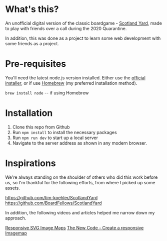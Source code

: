 # What's this?

An unofficial digital version of the classic boardgame - [Scotland Yard](https://www.boardgamegeek.com/boardgame/438/scotland-yard), made to play with friends over a call during the 2020 Quarantine.

In addition, this was done as a project to learn some web development with some friends as a project.

# Pre-requisites

You'll need the latest node.js version installed. Either use the [official installer](https://nodejs.org/en/), or if use [Homebrew](https://brew.sh) (my preferred installation method).

`brew install node` -- if using Homebrew

# Installation

1. Clone this repo from Github
1. Run `npm install` to install the necessary packages
1. Run `npm run dev` to start up a local server
1. Navigate to the server address as shown in any modern browser.

# Inspirations

We're always standing on the shoulder of others who did this work before us, so I'm thankful for the following efforts, from where I picked up some assets.

https://github.com/tim-koehler/ScotlandYard
https://github.com/BoardFellows/ScotlandYard

In addition, the following videos and articles helped me narrow down my approach.

[Responsive SVG Image Maps](https://www.youtube.com/watch?v=oKJctHF2Ubk)
[The New Code - Create a responsive Imagemap](http://thenewcode.com/760/Create-A-Responsive-Imagemap-With-SVG)
